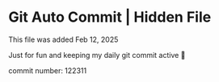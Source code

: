 # Git Auto Commit | Hidden File

This file was added Feb 12, 2025

Just for fun and keeping my daily git commit active 🤪

commit number: 122311
